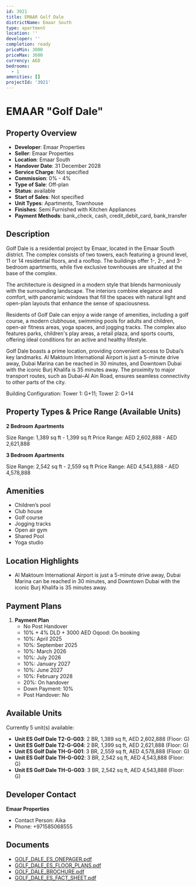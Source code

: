 ```yaml
---
id: 3921
title: EMAAR Golf Dale
districtName: Emaar South
type: apartment
location: ''
developer: ''
completion: ready
priceMin: 3000
priceMax: 3600
currency: AED
bedrooms:
  - 1
amenities: []
projectId: '3921'
---
```


# EMAAR "Golf Dale"

## Property Overview
- **Developer**: Emaar Properties
- **Seller**: Emaar Properties
- **Location**: Emaar South
- **Handover Date**: 31 December 2028
- **Service Charge**: Not specified
- **Commission**: 0% - 4%
- **Type of Sale**: Off-plan
- **Status**: available
- **Start of Sales**: Not specified
- **Unit Types**: Apartments, Townhouse
- **Finishes**: Semi Furnished with Kitchen Appliances
- **Payment Methods**: bank_check, cash, credit_debit_card, bank_transfer

## Description
Golf Dale is a residential project by Emaar, located in the Emaar South district. The complex consists of two towers, each featuring a ground level, 11 or 14 residential floors, and a rooftop. The buildings offer 1-, 2-, and 3-bedroom apartments, while five exclusive townhouses are situated at the base of the complex.

The architecture is designed in a modern style that blends harmoniously with the surrounding landscape. The interiors combine elegance and comfort, with panoramic windows that fill the spaces with natural light and open-plan layouts that enhance the sense of spaciousness.

Residents of Golf Dale can enjoy a wide range of amenities, including a golf course, a modern clubhouse, swimming pools for adults and children, open-air fitness areas, yoga spaces, and jogging tracks. The complex also features parks, children's play areas, a retail plaza, and sports courts, offering ideal conditions for an active and healthy lifestyle.

Golf Dale boasts a prime location, providing convenient access to Dubai’s key landmarks. Al Maktoum International Airport is just a 5-minute drive away, Dubai Marina can be reached in 30 minutes, and Downtown Dubai with the iconic Burj Khalifa is 35 minutes away. The proximity to major transport routes, such as Dubai–Al Ain Road, ensures seamless connectivity to other parts of the city.

Building Configuration: Tower 1: G+11; Tower 2: G+14

## Property Types & Price Range (Available Units)
**2 Bedroom Apartments**

Size Range: 1,389 sq ft - 1,399 sq ft
Price Range: AED 2,602,888 - AED 2,621,888

**3 Bedroom Apartments**

Size Range: 2,542 sq ft - 2,559 sq ft
Price Range: AED 4,543,888 - AED 4,578,888

## Amenities
- Children’s pool
- Club house
- Golf course
- Jogging tracks
- Open air gym
- Shared Pool
- Yoga studio

## Location Highlights
- Al Maktoum International Airport is just a 5-minute drive away, Dubai Marina can be reached in 30 minutes, and Downtown Dubai with the iconic Burj Khalifa is 35 minutes away.

## Payment Plans
1. **Payment Plan**
   - No Post Handover
   - 10% + 4% DLD + 3000 AED Oqood: On booking
   - 10%: April 2025
   - 10%: September 2025
   - 10%: March 2026
   - 10%: July 2026
   - 10%: January 2027
   - 10%: June 2027
   - 10%: February 2028
   - 20%: On handover
   - Down Payment: 10%
   - Post Handover: No

## Available Units
Currently 5 unit(s) available:
- **Unit ES Golf Dale T2-G-G03**: 2 BR, 1,389 sq ft, AED 2,602,888 (Floor: G)
- **Unit ES Golf Dale T2-G-G04**: 2 BR, 1,399 sq ft, AED 2,621,888 (Floor: G)
- **Unit ES Golf Dale TH-G-G01**: 3 BR, 2,559 sq ft, AED 4,578,888 (Floor: G)
- **Unit ES Golf Dale TH-G-G02**: 3 BR, 2,542 sq ft, AED 4,543,888 (Floor: G)
- **Unit ES Golf Dale TH-G-G03**: 3 BR, 2,542 sq ft, AED 4,543,888 (Floor: G)

## Developer Contact
**Emaar Properties**
- Contact Person: Aika
- Phone: +971585068555

## Documents
- [GOLF_DALE_ES_ONEPAGER.pdf](https://cdn.geniemap.net/2024/12/20/bXdA1NghgrIunCzAfcaoX4BhEVYNLrRZb5AU7ghH.pdf)
- [GOLF_DALE_ES_FLOOR_PLANS.pdf](https://cdn.geniemap.net/2024/12/20/wjmH3gHPkdXSVOzODfNUbID5O9jTO7EcMonZBl5T.pdf)
- [GOLF_DALE_BROCHURE.pdf](https://cdn.geniemap.net/2024/12/20/0gJ7D3y9TjfyNcSN87vAizk2VUm0l9BWng3Cqhnu.pdf)
- [GOLF_DALE_ES_FACT_SHEET.pdf](https://cdn.geniemap.net/2024/12/20/RV7bBc5yBinAmdc2Qm2EVmxEkCIo7ShF2itPvBc9.pdf)
